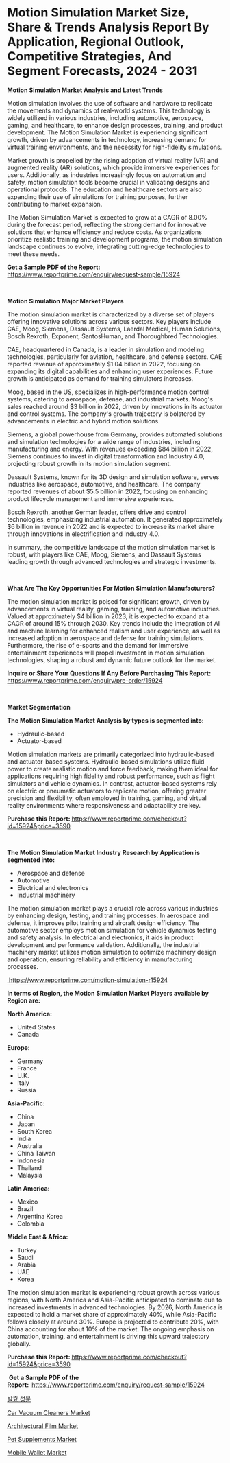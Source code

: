 <p><h1>Motion Simulation Market Size, Share & Trends Analysis Report By Application, Regional Outlook, Competitive Strategies, And Segment Forecasts, 2024 - 2031</h1></p><p><strong>Motion Simulation Market Analysis and Latest Trends</strong></p>
<p><p>Motion simulation involves the use of software and hardware to replicate the movements and dynamics of real-world systems. This technology is widely utilized in various industries, including automotive, aerospace, gaming, and healthcare, to enhance design processes, training, and product development. The Motion Simulation Market is experiencing significant growth, driven by advancements in technology, increasing demand for virtual training environments, and the necessity for high-fidelity simulations.</p><p>Market growth is propelled by the rising adoption of virtual reality (VR) and augmented reality (AR) solutions, which provide immersive experiences for users. Additionally, as industries increasingly focus on automation and safety, motion simulation tools become crucial in validating designs and operational protocols. The education and healthcare sectors are also expanding their use of simulations for training purposes, further contributing to market expansion.</p><p>The Motion Simulation Market is expected to grow at a CAGR of 8.00% during the forecast period, reflecting the strong demand for innovative solutions that enhance efficiency and reduce costs. As organizations prioritize realistic training and development programs, the motion simulation landscape continues to evolve, integrating cutting-edge technologies to meet these needs.</p></p>
<p><strong>Get a Sample PDF of the Report:&nbsp;</strong> <a href="https://www.reportprime.com/enquiry/request-sample/15924">https://www.reportprime.com/enquiry/request-sample/15924</a></p>
<p>&nbsp;</p>
<p><strong>Motion Simulation Major Market Players</strong></p>
<p><p>The motion simulation market is characterized by a diverse set of players offering innovative solutions across various sectors. Key players include CAE, Moog, Siemens, Dassault Systems, Laerdal Medical, Human Solutions, Bosch Rexroth, Exponent, SantosHuman, and Thoroughbred Technologies.</p><p>CAE, headquartered in Canada, is a leader in simulation and modeling technologies, particularly for aviation, healthcare, and defense sectors. CAE reported revenue of approximately $1.04 billion in 2022, focusing on expanding its digital capabilities and enhancing user experiences. Future growth is anticipated as demand for training simulators increases.</p><p>Moog, based in the US, specializes in high-performance motion control systems, catering to aerospace, defense, and industrial markets. Moog's sales reached around $3 billion in 2022, driven by innovations in its actuator and control systems. The company's growth trajectory is bolstered by advancements in electric and hybrid motion solutions.</p><p>Siemens, a global powerhouse from Germany, provides automated solutions and simulation technologies for a wide range of industries, including manufacturing and energy. With revenues exceeding $84 billion in 2022, Siemens continues to invest in digital transformation and Industry 4.0, projecting robust growth in its motion simulation segment.</p><p>Dassault Systems, known for its 3D design and simulation software, serves industries like aerospace, automotive, and healthcare. The company reported revenues of about $5.5 billion in 2022, focusing on enhancing product lifecycle management and immersive experiences.</p><p>Bosch Rexroth, another German leader, offers drive and control technologies, emphasizing industrial automation. It generated approximately $6 billion in revenue in 2022 and is expected to increase its market share through innovations in electrification and Industry 4.0.</p><p>In summary, the competitive landscape of the motion simulation market is robust, with players like CAE, Moog, Siemens, and Dassault Systems leading growth through advanced technologies and strategic investments.</p></p>
<p>&nbsp;</p>
<p><strong>What Are The Key Opportunities For Motion Simulation Manufacturers?</strong></p>
<p><p>The motion simulation market is poised for significant growth, driven by advancements in virtual reality, gaming, training, and automotive industries. Valued at approximately $4 billion in 2023, it is expected to expand at a CAGR of around 15% through 2030. Key trends include the integration of AI and machine learning for enhanced realism and user experience, as well as increased adoption in aerospace and defense for training simulations. Furthermore, the rise of e-sports and the demand for immersive entertainment experiences will propel investment in motion simulation technologies, shaping a robust and dynamic future outlook for the market.</p></p>
<p><strong>Inquire or Share Your Questions If Any Before Purchasing This Report:</strong> <a href="https://www.reportprime.com/enquiry/pre-order/15924">https://www.reportprime.com/enquiry/pre-order/15924</a></p>
<p>&nbsp;</p>
<p><strong>Market Segmentation</strong></p>
<p><strong>The Motion Simulation Market Analysis by types is segmented into:</strong></p>
<p><ul><li>Hydraulic-based</li><li>Actuator-based</li></ul></p>
<p><p>Motion simulation markets are primarily categorized into hydraulic-based and actuator-based systems. Hydraulic-based simulations utilize fluid power to create realistic motion and force feedback, making them ideal for applications requiring high fidelity and robust performance, such as flight simulators and vehicle dynamics. In contrast, actuator-based systems rely on electric or pneumatic actuators to replicate motion, offering greater precision and flexibility, often employed in training, gaming, and virtual reality environments where responsiveness and adaptability are key.</p></p>
<p><strong>Purchase this Report:&nbsp;</strong><a href="https://www.reportprime.com/checkout?id=15924&price=3590">https://www.reportprime.com/checkout?id=15924&price=3590</a></p>
<p>&nbsp;</p>
<p><strong>The Motion Simulation Market Industry Research by Application is segmented into:</strong></p>
<p><ul><li>Aerospace and defense</li><li>Automotive</li><li>Electrical and electronics</li><li>Industrial machinery</li></ul></p>
<p><p>The motion simulation market plays a crucial role across various industries by enhancing design, testing, and training processes. In aerospace and defense, it improves pilot training and aircraft design efficiency. The automotive sector employs motion simulation for vehicle dynamics testing and safety analysis. In electrical and electronics, it aids in product development and performance validation. Additionally, the industrial machinery market utilizes motion simulation to optimize machinery design and operation, ensuring reliability and efficiency in manufacturing processes.</p></p>
<p><a href="https://www.reportprime.com/motion-simulation-r15924">&nbsp;https://www.reportprime.com/motion-simulation-r15924</a></p>
<p><strong>In terms of Region, the Motion Simulation Market Players available by Region are:</strong></p>
<p>
    <p> <strong> North America: </strong>
        <ul>
            <li>United States</li>
            <li>Canada</li>
        </ul>
        </p> 
    <p> <strong> Europe: </strong>
        <ul>
            <li>Germany</li>
            <li>France</li>
            <li>U.K.</li>
            <li>Italy</li>
            <li>Russia</li>
        </ul>
        </p> 
    <p> <strong> Asia-Pacific: </strong>
        <ul>
            <li>China</li>
            <li>Japan</li>
            <li>South Korea</li>
            <li>India</li>
            <li>Australia</li>
            <li>China Taiwan</li>
            <li>Indonesia</li>
            <li>Thailand</li>
            <li>Malaysia</li>
        </ul>
        </p> 
    <p> <strong> Latin America: </strong>
        <ul>
            <li>Mexico</li>
            <li>Brazil</li>
            <li>Argentina Korea</li>
            <li>Colombia</li>
        </ul>
        </p> 
    <p> <strong> Middle East & Africa: </strong>
        <ul>
            <li>Turkey</li>
            <li>Saudi</li>
            <li>Arabia</li>
            <li>UAE</li>
            <li>Korea</li>
        </ul>
    </p>
    </p>
<p><p>The motion simulation market is experiencing robust growth across various regions, with North America and Asia-Pacific anticipated to dominate due to increased investments in advanced technologies. By 2026, North America is expected to hold a market share of approximately 40%, while Asia-Pacific follows closely at around 30%. Europe is projected to contribute 20%, with China accounting for about 10% of the market. The ongoing emphasis on automation, training, and entertainment is driving this upward trajectory globally.</p></p>
<p><strong>Purchase this Report: </strong><a href="https://www.reportprime.com/checkout?id=15924&price=3590">https://www.reportprime.com/checkout?id=15924&price=3590</a></p>
<p>&nbsp;<strong>Get a Sample PDF of the Report:&nbsp;&nbsp;</strong><a href="https://www.reportprime.com/enquiry/request-sample/15924">https://www.reportprime.com/enquiry/request-sample/15924</a></p>
<p><strong></strong></p>
<p><p><a href="https://medium.com/@biancamacdonald87/fermentation-ingredient-market-%EC%9D%98-%EA%B8%80%EB%A1%9C%EB%B2%8C-%EC%8B%9C%EC%9E%A5-%EA%B0%9C%EC%9A%94%EB%8A%94-%EC%A0%84-%EC%84%B8%EA%B3%84-%EB%B0%8F-%EC%A3%BC%EC%9A%94-%EC%8B%9C%EC%9E%A5%EC%9D%98-%EC%82%B0%EC%97%85%EC%97%90-%EC%98%81%ED%96%A5%EC%9D%84-%EB%AF%B8%EC%B9%98%EB%8A%94-%EC%A3%BC%EC%9A%94-%ED%8A%B8%EB%A0%8C%EB%93%9C%EC%97%90-%EB%8C%80%ED%95%9C-%EB%8F%85%ED%8A%B9%ED%95%9C-%EA%B4%80%EC%A0%90%EC%9D%84-%EC%A0%9C%EA%B3%B5%ED%95%A9%EB%8B%88%EB%8B%A4-a05c75b441ba">발효 성분</a></p><p><a href="https://issuu.com/reportprime-2/docs/car-vacuum-cleaners-market-size-203_8e294da9b0d9c5">Car Vacuum Cleaners Market</a></p><p><a href="https://medium.com/@kaceyrath00/in-the-architectural-film-market-the-main-focus-is-on-keeping-costs-low-and-getting-the-most-out-30134a6573ae">Architectural Film Market</a></p><p><a href="https://www.linkedin.com/pulse/charting-future-comprehensive-analysis-global-pet-supplements-lxvse?trackingId=d0nbaxF5SH6vDEajQ130zQ%3D%3D">Pet Supplements Market</a></p><p><a href="https://github.com/fdr6gh/Market-Research-Report-List-1/blob/main/mobile-wallet-market.md">Mobile Wallet Market</a></p></p>